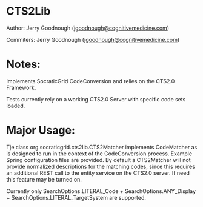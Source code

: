 CTS2Lib
=======
 
 Author: Jerry Goodnough (jgoodnough@cognitivemedicine.com)
 
 Commiters: Jerry Goodnough (jgoodnough@cognitivemedicine.com)
 
 Notes:  
=================================================================================
 Implements SocraticGrid CodeConversion and relies on the CTS2.0 Framework.
 
 Tests currently rely on a working CTS2.0 Server with specific code sets loaded.
 
 Major Usage:
======================================================================================

Tje class org.socraticgrid.cts2lib.CTS2Matcher implements CodeMatcher as is designed 
to run in the context of the CodeConversion process. Example Spring configuration 
files are provided. By default a CTS2Matcher will not provide normalized descriptions 
for the matching codes, since this requires an additional REST call to the entity 
service on the CTS2.0 server. If need this feature may be turned on.
 
Currently only SearchOptions.LITERAL_Code + SearchOptions.ANY_Display +
SearchOptions.LITERAL_TargetSystem are supported.